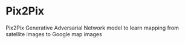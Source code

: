 # Pix2Pix

Pix2Pix Generative Adversarial Network model to learn mapping from satellite images to Google map images
